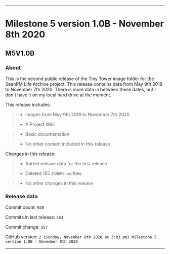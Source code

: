 
***

# Milestone 5 version 1.0B - November 8th 2020

## M5V1.0B

### About

This is the second public release of the Tiny Tower image folder for the SeanPM Life Archive project. This release contains data from May 9th 2019 to November 7th 2020. There is more data in between these dates, but I don't have it on my local hard drive at the moment.

This release includes:

> * Images from May 9th 2019 to November 7th 2020

> * A Project Wiki

> * Basic documentation

> * No other content included in this release

Changes in this release:

> * Added release data for the first release

> * Deleted 155 `IGNORE.md` files

> * No other changes in this release

### Release data

Commit count: `920`

Commits in last release: `763`

Commit change: `157`

GitHub version: `2 (Sunday, November 8th 2020 at 3:03 pm) Milestone 5 version 1.0B - November 8th 2020`

***
